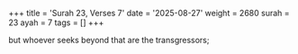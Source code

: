 +++
title = 'Surah 23, Verses 7'
date = '2025-08-27'
weight = 2680
surah = 23
ayah = 7
tags = []
+++

but whoever seeks beyond that are the transgressors;